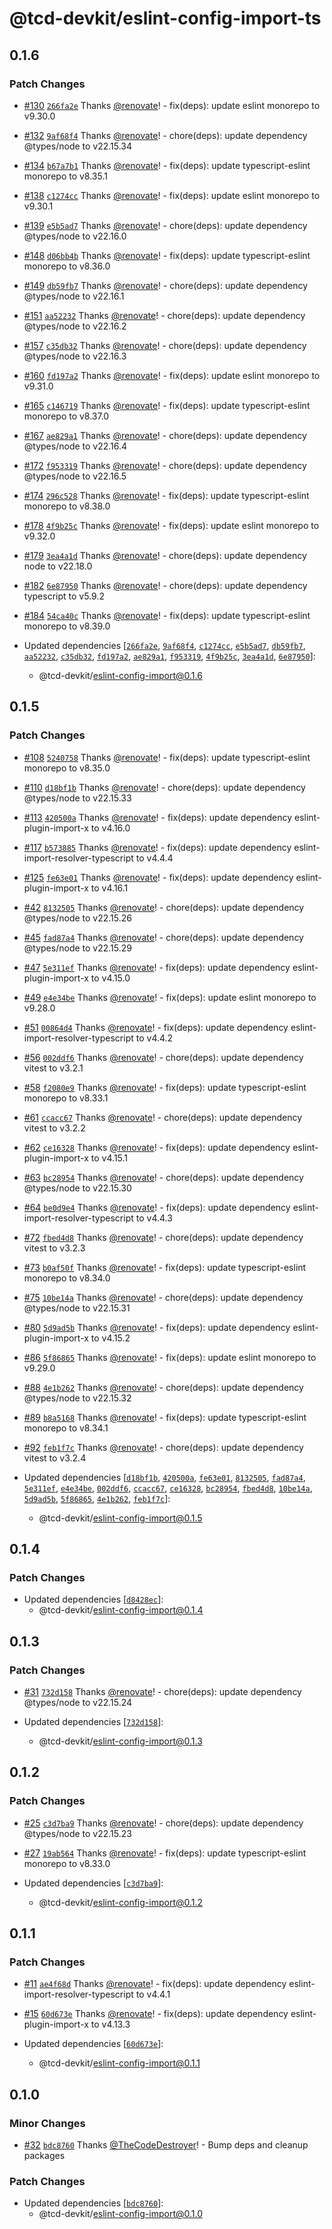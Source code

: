 # @tcd-devkit/eslint-config-import-ts

## 0.1.6

### Patch Changes

- [#130](https://github.com/TheCodeDestroyer/devkit/pull/130) [`266fa2e`](https://github.com/TheCodeDestroyer/devkit/commit/266fa2e4f0011b1386b6fa8d019bd7510a9f8cbb) Thanks [@renovate](https://github.com/apps/renovate)! - fix(deps): update eslint monorepo to v9.30.0

- [#132](https://github.com/TheCodeDestroyer/devkit/pull/132) [`9af68f4`](https://github.com/TheCodeDestroyer/devkit/commit/9af68f4de855b61101d10f9684d4151af54200ad) Thanks [@renovate](https://github.com/apps/renovate)! - chore(deps): update dependency @types/node to v22.15.34

- [#134](https://github.com/TheCodeDestroyer/devkit/pull/134) [`b67a7b1`](https://github.com/TheCodeDestroyer/devkit/commit/b67a7b155b840919122bc3182585dcfc17695747) Thanks [@renovate](https://github.com/apps/renovate)! - fix(deps): update typescript-eslint monorepo to v8.35.1

- [#138](https://github.com/TheCodeDestroyer/devkit/pull/138) [`c1274cc`](https://github.com/TheCodeDestroyer/devkit/commit/c1274ccb2a2152d9c760f6ac2a2d64291df4829a) Thanks [@renovate](https://github.com/apps/renovate)! - fix(deps): update eslint monorepo to v9.30.1

- [#139](https://github.com/TheCodeDestroyer/devkit/pull/139) [`e5b5ad7`](https://github.com/TheCodeDestroyer/devkit/commit/e5b5ad707555cf688376e0a27beea52b2ad69517) Thanks [@renovate](https://github.com/apps/renovate)! - chore(deps): update dependency @types/node to v22.16.0

- [#148](https://github.com/TheCodeDestroyer/devkit/pull/148) [`d06bb4b`](https://github.com/TheCodeDestroyer/devkit/commit/d06bb4b21f0353ce83d62fff9360e400280e9eba) Thanks [@renovate](https://github.com/apps/renovate)! - fix(deps): update typescript-eslint monorepo to v8.36.0

- [#149](https://github.com/TheCodeDestroyer/devkit/pull/149) [`db59fb7`](https://github.com/TheCodeDestroyer/devkit/commit/db59fb79dfc9df6c4fb47515f36030c91c7a9a79) Thanks [@renovate](https://github.com/apps/renovate)! - chore(deps): update dependency @types/node to v22.16.1

- [#151](https://github.com/TheCodeDestroyer/devkit/pull/151) [`aa52232`](https://github.com/TheCodeDestroyer/devkit/commit/aa5223295416d954638a64bd587442f80b33b04e) Thanks [@renovate](https://github.com/apps/renovate)! - chore(deps): update dependency @types/node to v22.16.2

- [#157](https://github.com/TheCodeDestroyer/devkit/pull/157) [`c35db32`](https://github.com/TheCodeDestroyer/devkit/commit/c35db32aa4f3f690f32894468b68fe82b3e03dc3) Thanks [@renovate](https://github.com/apps/renovate)! - chore(deps): update dependency @types/node to v22.16.3

- [#160](https://github.com/TheCodeDestroyer/devkit/pull/160) [`fd197a2`](https://github.com/TheCodeDestroyer/devkit/commit/fd197a2cd69ed2f438236a1a4a8aa0b6cbb7d98f) Thanks [@renovate](https://github.com/apps/renovate)! - fix(deps): update eslint monorepo to v9.31.0

- [#165](https://github.com/TheCodeDestroyer/devkit/pull/165) [`c146719`](https://github.com/TheCodeDestroyer/devkit/commit/c146719bebe4abc162febd686f2e38e01641afb5) Thanks [@renovate](https://github.com/apps/renovate)! - fix(deps): update typescript-eslint monorepo to v8.37.0

- [#167](https://github.com/TheCodeDestroyer/devkit/pull/167) [`ae829a1`](https://github.com/TheCodeDestroyer/devkit/commit/ae829a19461615436e9aca120a3a5256d995474d) Thanks [@renovate](https://github.com/apps/renovate)! - chore(deps): update dependency @types/node to v22.16.4

- [#172](https://github.com/TheCodeDestroyer/devkit/pull/172) [`f953319`](https://github.com/TheCodeDestroyer/devkit/commit/f9533194c0fb7254b9afcca3cb37608f107710d0) Thanks [@renovate](https://github.com/apps/renovate)! - chore(deps): update dependency @types/node to v22.16.5

- [#174](https://github.com/TheCodeDestroyer/devkit/pull/174) [`296c528`](https://github.com/TheCodeDestroyer/devkit/commit/296c528c5b471e9176118f7c6b0656528789c3e1) Thanks [@renovate](https://github.com/apps/renovate)! - fix(deps): update typescript-eslint monorepo to v8.38.0

- [#178](https://github.com/TheCodeDestroyer/devkit/pull/178) [`4f9b25c`](https://github.com/TheCodeDestroyer/devkit/commit/4f9b25cbae2eff4fc061029b9a03ee075991adf0) Thanks [@renovate](https://github.com/apps/renovate)! - fix(deps): update eslint monorepo to v9.32.0

- [#179](https://github.com/TheCodeDestroyer/devkit/pull/179) [`3ea4a1d`](https://github.com/TheCodeDestroyer/devkit/commit/3ea4a1d4d717296aa33034901172c4d47a2f87b1) Thanks [@renovate](https://github.com/apps/renovate)! - chore(deps): update dependency node to v22.18.0

- [#182](https://github.com/TheCodeDestroyer/devkit/pull/182) [`6e87950`](https://github.com/TheCodeDestroyer/devkit/commit/6e8795015a09291130de01a0e2e289234570c5e4) Thanks [@renovate](https://github.com/apps/renovate)! - chore(deps): update dependency typescript to v5.9.2

- [#184](https://github.com/TheCodeDestroyer/devkit/pull/184) [`54ca40c`](https://github.com/TheCodeDestroyer/devkit/commit/54ca40c1de0d706b44cff08674d3e855009c4171) Thanks [@renovate](https://github.com/apps/renovate)! - fix(deps): update typescript-eslint monorepo to v8.39.0

- Updated dependencies [[`266fa2e`](https://github.com/TheCodeDestroyer/devkit/commit/266fa2e4f0011b1386b6fa8d019bd7510a9f8cbb), [`9af68f4`](https://github.com/TheCodeDestroyer/devkit/commit/9af68f4de855b61101d10f9684d4151af54200ad), [`c1274cc`](https://github.com/TheCodeDestroyer/devkit/commit/c1274ccb2a2152d9c760f6ac2a2d64291df4829a), [`e5b5ad7`](https://github.com/TheCodeDestroyer/devkit/commit/e5b5ad707555cf688376e0a27beea52b2ad69517), [`db59fb7`](https://github.com/TheCodeDestroyer/devkit/commit/db59fb79dfc9df6c4fb47515f36030c91c7a9a79), [`aa52232`](https://github.com/TheCodeDestroyer/devkit/commit/aa5223295416d954638a64bd587442f80b33b04e), [`c35db32`](https://github.com/TheCodeDestroyer/devkit/commit/c35db32aa4f3f690f32894468b68fe82b3e03dc3), [`fd197a2`](https://github.com/TheCodeDestroyer/devkit/commit/fd197a2cd69ed2f438236a1a4a8aa0b6cbb7d98f), [`ae829a1`](https://github.com/TheCodeDestroyer/devkit/commit/ae829a19461615436e9aca120a3a5256d995474d), [`f953319`](https://github.com/TheCodeDestroyer/devkit/commit/f9533194c0fb7254b9afcca3cb37608f107710d0), [`4f9b25c`](https://github.com/TheCodeDestroyer/devkit/commit/4f9b25cbae2eff4fc061029b9a03ee075991adf0), [`3ea4a1d`](https://github.com/TheCodeDestroyer/devkit/commit/3ea4a1d4d717296aa33034901172c4d47a2f87b1), [`6e87950`](https://github.com/TheCodeDestroyer/devkit/commit/6e8795015a09291130de01a0e2e289234570c5e4)]:
  - @tcd-devkit/eslint-config-import@0.1.6

## 0.1.5

### Patch Changes

- [#108](https://github.com/TheCodeDestroyer/devkit/pull/108) [`5240758`](https://github.com/TheCodeDestroyer/devkit/commit/52407583630b71efe4120b6f73f8ad2e584c2a80) Thanks [@renovate](https://github.com/apps/renovate)! - fix(deps): update typescript-eslint monorepo to v8.35.0

- [#110](https://github.com/TheCodeDestroyer/devkit/pull/110) [`d18bf1b`](https://github.com/TheCodeDestroyer/devkit/commit/d18bf1b5c1fb36923ca847e8831de30e07763b24) Thanks [@renovate](https://github.com/apps/renovate)! - chore(deps): update dependency @types/node to v22.15.33

- [#113](https://github.com/TheCodeDestroyer/devkit/pull/113) [`420500a`](https://github.com/TheCodeDestroyer/devkit/commit/420500a4eb04aa7a4e0fe346a0f4f4b2bac65596) Thanks [@renovate](https://github.com/apps/renovate)! - fix(deps): update dependency eslint-plugin-import-x to v4.16.0

- [#117](https://github.com/TheCodeDestroyer/devkit/pull/117) [`b573885`](https://github.com/TheCodeDestroyer/devkit/commit/b57388562ff5f76f048f5a4939cab31fc51d0fe0) Thanks [@renovate](https://github.com/apps/renovate)! - fix(deps): update dependency eslint-import-resolver-typescript to v4.4.4

- [#125](https://github.com/TheCodeDestroyer/devkit/pull/125) [`fe63e01`](https://github.com/TheCodeDestroyer/devkit/commit/fe63e013cc28fd22894eef25e02b226053001f55) Thanks [@renovate](https://github.com/apps/renovate)! - fix(deps): update dependency eslint-plugin-import-x to v4.16.1

- [#42](https://github.com/TheCodeDestroyer/devkit/pull/42) [`8132505`](https://github.com/TheCodeDestroyer/devkit/commit/8132505b81dccb163c689a98495ac18f47e35e02) Thanks [@renovate](https://github.com/apps/renovate)! - chore(deps): update dependency @types/node to v22.15.26

- [#45](https://github.com/TheCodeDestroyer/devkit/pull/45) [`fad87a4`](https://github.com/TheCodeDestroyer/devkit/commit/fad87a46ccae63b816ea3a4223c825972a5d6a08) Thanks [@renovate](https://github.com/apps/renovate)! - chore(deps): update dependency @types/node to v22.15.29

- [#47](https://github.com/TheCodeDestroyer/devkit/pull/47) [`5e311ef`](https://github.com/TheCodeDestroyer/devkit/commit/5e311efaa8eca153f2785b152ca1e84d9a628965) Thanks [@renovate](https://github.com/apps/renovate)! - fix(deps): update dependency eslint-plugin-import-x to v4.15.0

- [#49](https://github.com/TheCodeDestroyer/devkit/pull/49) [`e4e34be`](https://github.com/TheCodeDestroyer/devkit/commit/e4e34be5f4d2122ed9580d4a6909bd1796fbf263) Thanks [@renovate](https://github.com/apps/renovate)! - fix(deps): update eslint monorepo to v9.28.0

- [#51](https://github.com/TheCodeDestroyer/devkit/pull/51) [`00864d4`](https://github.com/TheCodeDestroyer/devkit/commit/00864d4fc8a11052ba3bf0b98a937fab3c1474ab) Thanks [@renovate](https://github.com/apps/renovate)! - fix(deps): update dependency eslint-import-resolver-typescript to v4.4.2

- [#56](https://github.com/TheCodeDestroyer/devkit/pull/56) [`002ddf6`](https://github.com/TheCodeDestroyer/devkit/commit/002ddf6bca43b417ec39299f735d224b0a9bb735) Thanks [@renovate](https://github.com/apps/renovate)! - chore(deps): update dependency vitest to v3.2.1

- [#58](https://github.com/TheCodeDestroyer/devkit/pull/58) [`f2080e9`](https://github.com/TheCodeDestroyer/devkit/commit/f2080e902bfab6eaabc5833a948f4f5024eb923e) Thanks [@renovate](https://github.com/apps/renovate)! - fix(deps): update typescript-eslint monorepo to v8.33.1

- [#61](https://github.com/TheCodeDestroyer/devkit/pull/61) [`ccacc67`](https://github.com/TheCodeDestroyer/devkit/commit/ccacc67d8baf22480593144a9dc3a131ae6284d6) Thanks [@renovate](https://github.com/apps/renovate)! - chore(deps): update dependency vitest to v3.2.2

- [#62](https://github.com/TheCodeDestroyer/devkit/pull/62) [`ce16328`](https://github.com/TheCodeDestroyer/devkit/commit/ce1632820b4c2703d934786b8f73c52fd1151be9) Thanks [@renovate](https://github.com/apps/renovate)! - fix(deps): update dependency eslint-plugin-import-x to v4.15.1

- [#63](https://github.com/TheCodeDestroyer/devkit/pull/63) [`bc28954`](https://github.com/TheCodeDestroyer/devkit/commit/bc2895460827e304b48419284cf23b255efbfd45) Thanks [@renovate](https://github.com/apps/renovate)! - chore(deps): update dependency @types/node to v22.15.30

- [#64](https://github.com/TheCodeDestroyer/devkit/pull/64) [`be0d9e4`](https://github.com/TheCodeDestroyer/devkit/commit/be0d9e43b7d6634c88200fae51ac5ecf79190a00) Thanks [@renovate](https://github.com/apps/renovate)! - fix(deps): update dependency eslint-import-resolver-typescript to v4.4.3

- [#72](https://github.com/TheCodeDestroyer/devkit/pull/72) [`fbed4d8`](https://github.com/TheCodeDestroyer/devkit/commit/fbed4d87ab0a7601ef820d8d52078cccce9fdfd1) Thanks [@renovate](https://github.com/apps/renovate)! - chore(deps): update dependency vitest to v3.2.3

- [#73](https://github.com/TheCodeDestroyer/devkit/pull/73) [`b0af50f`](https://github.com/TheCodeDestroyer/devkit/commit/b0af50f237e8d82ade30188d752dac19ff648ff6) Thanks [@renovate](https://github.com/apps/renovate)! - fix(deps): update typescript-eslint monorepo to v8.34.0

- [#75](https://github.com/TheCodeDestroyer/devkit/pull/75) [`10be14a`](https://github.com/TheCodeDestroyer/devkit/commit/10be14a7edf75db5ce9f4ed508ac3e6c749ae941) Thanks [@renovate](https://github.com/apps/renovate)! - chore(deps): update dependency @types/node to v22.15.31

- [#80](https://github.com/TheCodeDestroyer/devkit/pull/80) [`5d9ad5b`](https://github.com/TheCodeDestroyer/devkit/commit/5d9ad5bd0da28a0dadce046bc7f785e86445be38) Thanks [@renovate](https://github.com/apps/renovate)! - fix(deps): update dependency eslint-plugin-import-x to v4.15.2

- [#86](https://github.com/TheCodeDestroyer/devkit/pull/86) [`5f86865`](https://github.com/TheCodeDestroyer/devkit/commit/5f8686585ccc00b761c8acb14d87cd1e5ff187d7) Thanks [@renovate](https://github.com/apps/renovate)! - fix(deps): update eslint monorepo to v9.29.0

- [#88](https://github.com/TheCodeDestroyer/devkit/pull/88) [`4e1b262`](https://github.com/TheCodeDestroyer/devkit/commit/4e1b2623e664c2f044773aa99a4776d24f67a230) Thanks [@renovate](https://github.com/apps/renovate)! - chore(deps): update dependency @types/node to v22.15.32

- [#89](https://github.com/TheCodeDestroyer/devkit/pull/89) [`b8a5168`](https://github.com/TheCodeDestroyer/devkit/commit/b8a516813f0791b58af686029e62c2e7014f7170) Thanks [@renovate](https://github.com/apps/renovate)! - fix(deps): update typescript-eslint monorepo to v8.34.1

- [#92](https://github.com/TheCodeDestroyer/devkit/pull/92) [`feb1f7c`](https://github.com/TheCodeDestroyer/devkit/commit/feb1f7c6dd99dbab4108885b6d13f6ce8d0db337) Thanks [@renovate](https://github.com/apps/renovate)! - chore(deps): update dependency vitest to v3.2.4

- Updated dependencies [[`d18bf1b`](https://github.com/TheCodeDestroyer/devkit/commit/d18bf1b5c1fb36923ca847e8831de30e07763b24), [`420500a`](https://github.com/TheCodeDestroyer/devkit/commit/420500a4eb04aa7a4e0fe346a0f4f4b2bac65596), [`fe63e01`](https://github.com/TheCodeDestroyer/devkit/commit/fe63e013cc28fd22894eef25e02b226053001f55), [`8132505`](https://github.com/TheCodeDestroyer/devkit/commit/8132505b81dccb163c689a98495ac18f47e35e02), [`fad87a4`](https://github.com/TheCodeDestroyer/devkit/commit/fad87a46ccae63b816ea3a4223c825972a5d6a08), [`5e311ef`](https://github.com/TheCodeDestroyer/devkit/commit/5e311efaa8eca153f2785b152ca1e84d9a628965), [`e4e34be`](https://github.com/TheCodeDestroyer/devkit/commit/e4e34be5f4d2122ed9580d4a6909bd1796fbf263), [`002ddf6`](https://github.com/TheCodeDestroyer/devkit/commit/002ddf6bca43b417ec39299f735d224b0a9bb735), [`ccacc67`](https://github.com/TheCodeDestroyer/devkit/commit/ccacc67d8baf22480593144a9dc3a131ae6284d6), [`ce16328`](https://github.com/TheCodeDestroyer/devkit/commit/ce1632820b4c2703d934786b8f73c52fd1151be9), [`bc28954`](https://github.com/TheCodeDestroyer/devkit/commit/bc2895460827e304b48419284cf23b255efbfd45), [`fbed4d8`](https://github.com/TheCodeDestroyer/devkit/commit/fbed4d87ab0a7601ef820d8d52078cccce9fdfd1), [`10be14a`](https://github.com/TheCodeDestroyer/devkit/commit/10be14a7edf75db5ce9f4ed508ac3e6c749ae941), [`5d9ad5b`](https://github.com/TheCodeDestroyer/devkit/commit/5d9ad5bd0da28a0dadce046bc7f785e86445be38), [`5f86865`](https://github.com/TheCodeDestroyer/devkit/commit/5f8686585ccc00b761c8acb14d87cd1e5ff187d7), [`4e1b262`](https://github.com/TheCodeDestroyer/devkit/commit/4e1b2623e664c2f044773aa99a4776d24f67a230), [`feb1f7c`](https://github.com/TheCodeDestroyer/devkit/commit/feb1f7c6dd99dbab4108885b6d13f6ce8d0db337)]:
  - @tcd-devkit/eslint-config-import@0.1.5

## 0.1.4

### Patch Changes

- Updated dependencies [[`d8428ec`](https://github.com/TheCodeDestroyer/devkit/commit/d8428ec42efc160fb7b043f3cb8fd5ff9a7163bd)]:
  - @tcd-devkit/eslint-config-import@0.1.4

## 0.1.3

### Patch Changes

- [#31](https://github.com/TheCodeDestroyer/devkit/pull/31) [`732d158`](https://github.com/TheCodeDestroyer/devkit/commit/732d158f007bcbf1c7770bc4c8111dd6dc756080) Thanks [@renovate](https://github.com/apps/renovate)! - chore(deps): update dependency @types/node to v22.15.24

- Updated dependencies [[`732d158`](https://github.com/TheCodeDestroyer/devkit/commit/732d158f007bcbf1c7770bc4c8111dd6dc756080)]:
  - @tcd-devkit/eslint-config-import@0.1.3

## 0.1.2

### Patch Changes

- [#25](https://github.com/TheCodeDestroyer/devkit/pull/25) [`c3d7ba9`](https://github.com/TheCodeDestroyer/devkit/commit/c3d7ba9c3097a1780167dbb84e5217dbe4b2bae3) Thanks [@renovate](https://github.com/apps/renovate)! - chore(deps): update dependency @types/node to v22.15.23

- [#27](https://github.com/TheCodeDestroyer/devkit/pull/27) [`19ab564`](https://github.com/TheCodeDestroyer/devkit/commit/19ab5649e4e57134698a737233c9a1e5ac23cd66) Thanks [@renovate](https://github.com/apps/renovate)! - fix(deps): update typescript-eslint monorepo to v8.33.0

- Updated dependencies [[`c3d7ba9`](https://github.com/TheCodeDestroyer/devkit/commit/c3d7ba9c3097a1780167dbb84e5217dbe4b2bae3)]:
  - @tcd-devkit/eslint-config-import@0.1.2

## 0.1.1

### Patch Changes

- [#11](https://github.com/TheCodeDestroyer/devkit/pull/11) [`ae4f68d`](https://github.com/TheCodeDestroyer/devkit/commit/ae4f68d974c05788f13a7a4a418c2f4041e814e9) Thanks [@renovate](https://github.com/apps/renovate)! - fix(deps): update dependency eslint-import-resolver-typescript to v4.4.1

- [#15](https://github.com/TheCodeDestroyer/devkit/pull/15) [`60d673e`](https://github.com/TheCodeDestroyer/devkit/commit/60d673e3f2ea33f67d441cbfb4b9f299f1a37529) Thanks [@renovate](https://github.com/apps/renovate)! - fix(deps): update dependency eslint-plugin-import-x to v4.13.3

- Updated dependencies [[`60d673e`](https://github.com/TheCodeDestroyer/devkit/commit/60d673e3f2ea33f67d441cbfb4b9f299f1a37529)]:
  - @tcd-devkit/eslint-config-import@0.1.1

## 0.1.0

### Minor Changes

- [#32](https://github.com/TheCodeDestroyer/devkit/pull/32) [`bdc8760`](https://github.com/TheCodeDestroyer/devkit/commit/bdc87609699071b2624c35a62437a315ee2baec6) Thanks [@TheCodeDestroyer](https://github.com/TheCodeDestroyer)! - Bump deps and cleanup packages

### Patch Changes

- Updated dependencies [[`bdc8760`](https://github.com/TheCodeDestroyer/devkit/commit/bdc87609699071b2624c35a62437a315ee2baec6)]:
  - @tcd-devkit/eslint-config-import@0.1.0

